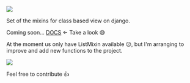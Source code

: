 ![](https://mrlucascardoso.github.io/awesome-mixins-docs/images/logo.png)


Set of the mixins for class based view on django.

Coming soon... [DOCS](https://mrlucascardoso.github.io/awesome-mixins-docs/) <- Take a look :sweat_smile:

At the moment us only have ListMixin available :disappointed_relieved:, but I'm arranging to improve and add new functions to the project.
 
![](https://media.tenor.co/images/64d26d582e2e5aedf9ce035c63e1f1d9/tenor.gif)

Feel free to contribute :thumbsup: